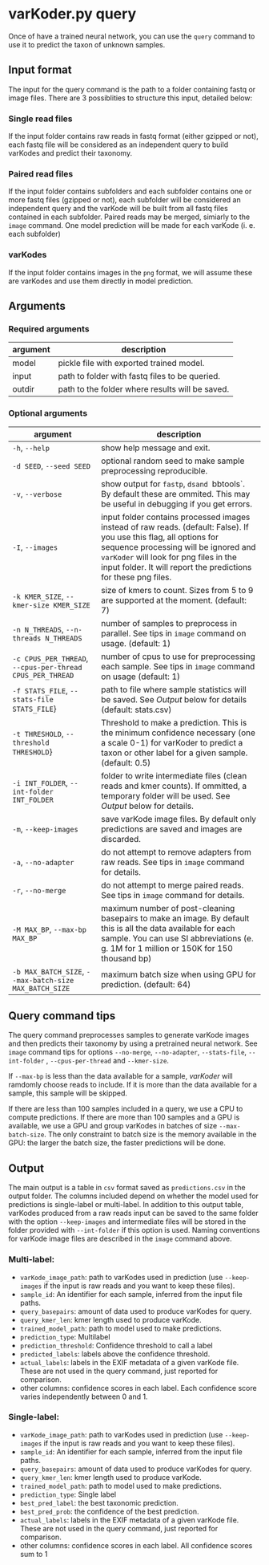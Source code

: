 # varKoder.py query

Once of have a trained neural network, you can use the `query` command to use it to predict the taxon of unknown samples. 

## Input format

The input for the query command is the path to a folder containing fastq or image files. There are 3 possiblities to structure this input, detailed below:

### Single read files
If the input folder contains raw reads in fastq format (either gzipped or not), each fastq file will be considered as an independent query to build varKodes and predict their taxonomy.

### Paired read files
If the input folder contains subfolders and each subfolder contains one or more fastq files (gzipped or not), each subfolder will be considered an independent query and the varKode will be built from all fastq files contained in each subfolder. Paired reads may be merged, simiarly to the `image` command. One model prediction will be made for each varKode (i. e. each subfolder)

### varKodes
If the input folder contains images in the `png` format, we will assume these are varKodes and use them directly in model prediction.

## Arguments

### Required arguments
| argument | description |
| --- | --- |
|  model  |                pickle file with exported trained model. |
|  input  |                path to folder with fastq files to be queried. |
|  outdir  |               path to the folder where results will be saved. | 
### Optional arguments
| argument | description |
| --- | --- |
| `-h`, `--help` | show help message and exit. |
| `-d SEED`, `--seed SEED` |  optional random seed to make sample preprocessing reproducible. |
| `-v`, `--verbose` |  show output for `fastp`, `dsand `bbtools`. By default these are ommited. This may be useful in debugging if you get errors. |
| `-I`, `--images` |  input folder contains processed images instead of raw reads. (default: False). If you use this flag, all options for sequence processing will be ignored and `varKoder` will look for png files in the input folder. It will report the predictions for these png files. |
| `-k KMER_SIZE`, `--kmer-size KMER_SIZE` | size of kmers to count. Sizes from 5 to 9 are supported at the moment. (default: 7) |
| `-n N_THREADS`, `--n-threads N_THREADS` | number of samples to preprocess in parallel. See tips in `image` command on usage. (default: 1) |
| `-c CPUS_PER_THREAD`, `--cpus-per-thread CPUS_PER_THREAD` | number of cpus to use for preprocessing each sample. See tips in `image` command on usage (default: 1) |
| `-f STATS_FILE`, `--stats-file STATS_FILE`} | path to file where sample statistics will be saved. See *Output* below for details (default: stats.csv) |
| `-t THRESHOLD`, `--threshold THRESHOLD`} | Threshold to make a prediction. This is the minimum confidence necessary (one a scale 0-1) for varKoder to predict a taxon or other label for a given sample. (default: 0.5) |
| `-i INT_FOLDER`, `--int-folder INT_FOLDER` | folder to write intermediate files (clean reads and kmer counts). If ommitted, a temporary folder will be used. See *Output* below for details. |
| `-m`, `--keep-images` |       save varKode image files. By default only predictions are saved and images are discarded. |
| `-a`, `--no-adapter` |      do not attempt to remove adapters from raw reads. See tips in `image` command  for details. |
| `-r`, `--no-merge` |        do not attempt to merge paired reads. See tips in `image` command  for details.|
| `-M MAX_BP`, `--max-bp MAX_BP` | maximum number of post-cleaning basepairs to make an image. By default this is all the data available for each sample. You can use SI abbreviations (e. g. 1M for 1 million or 150K for 150 thousand bp) |
| `-b MAX_BATCH_SIZE`, `--max-batch-size MAX_BATCH_SIZE` | maximum batch size when using GPU for prediction. (default: 64) |

## Query command tips

The query command preprocesses samples to generate varKode images and then predicts their taxonomy by using a pretrained neural network. See `image` command tips for options  `--no-merge`, `--no-adapter`, `--stats-file`, `--int-folder` , `--cpus-per-thread` and `--kmer-size`.

If `--max-bp` is less than the data available for a sample, *varKoder* will ramdomly choose reads to include. If it is more than the data available for a sample, this sample will be skipped.

If there are less than 100 samples included in a query, we use a CPU to compute predictions. If there are more than 100 samples and a GPU is available, we use a GPU and group varKodes in batches of size `--max-batch-size`. The only constraint to batch size is the memory available in the GPU: the larger the batch size, the faster predictions will be done.

## Output

The main output is a table in `csv` format saved as `predictions.csv` in the output folder. The columns included depend on whether the model used for predictions is single-label or multi-label. In addition to this output table, varKodes produced from a raw reads input can be saved to the same folder with the option `--keep-images` and intermediate files will be stored in the folder provided with `--int-folder` if this option is used. Naming conventions for varKode image files are described in the `image` command above. 

### Multi-label:

 
 *  `varKode_image_path`: path to varKodes used in prediction (use `--keep-images` if the input is raw reads and you want to keep these files).
 *  `sample_id`: An identifier for each sample, inferred from the input file paths.
 *  `query_basepairs`: amount of data used to produce varKodes for query.
 *  `query_kmer_len`: kmer length used to produce varKode.
 *  `trained_model_path`: path to model used to make predictions.
 *  `prediction_type`: Multilabel
 *  `prediction_threshold`: Confidence threshold to call a label
 *  `predicted_labels`: labels above the confidence threshold.
 *  `actual_labels`: labels in the EXIF metadata of a given varKode file. These are not used in the query command, just reported for comparison.
 *  other columns: confidence scores in each label. Each confidence score varies independently between 0 and 1.


### Single-label:

 *  `varKode_image_path`: path to varKodes used in prediction (use `--keep-images` if the input is raw reads and you want to keep these files).
 *  `sample_id`: An identifier for each sample, inferred from the input file paths.
 *  `query_basepairs`: amount of data used to produce varKodes for query.
 *  `query_kmer_len`: kmer length used to produce varKode.
 *  `trained_model_path`: path to model used to make predictions.
 *  `prediction_type`: Single label
 *  `best_pred_label`: the best taxonomic prediction.
 *  `best_pred_prob`: the confidence of the best prediction.
 *  `actual_labels`: labels in the EXIF metadata of a given varKode file. These are not used in the query command, just reported for comparison.
 *  other columns: confidence scores in each label. All confidence scores sum to 1
